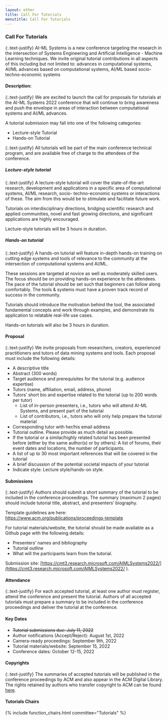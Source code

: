 ```yaml
---
layout: other
title: Call For Tutorials
menutitle: Call For Tutorials
---
```


### Call For Tutorials
{:.text-justify}
AI-ML Systems is a new conference targeting the research in the intersection of Systems Engineering and Artificial Intelligence - Machine Learning techniques. We invite original tutorial contributions in all aspects of this including but not limited to: advances in computational systems, AI/ML advances based on computational systems, AI/ML based socio-techno-economic systems

#### Description:

{:.text-justify}
We are excited to launch the call for proposals for tutorials at the AI-ML Systems 2022 conference that will continue to bring awareness and push the envelope in areas of interaction between computational systems and AI/ML advances.

A tutorial submission may fall into one of the following categories:

* Lecture-style Tutorial
* Hands-on Tutorial

{:.text-justify}
All tutorials will be part of the main conference technical program, and are available free of charge to the attendees of the conference.

##### Lecture-style tutorial

{:.text-justify}
A lecture-style tutorial will cover the state-of-the-art research, development and applications in a specific area of computational systems, AI/ML research, socio- techno-economic systems or interactions of these. The aim from this would be to stimulate and facilitate future work.

Tutorials on interdisciplinary directions, bridging scientific research and applied communities, novel and fast growing directions, and significant applications are highly encouraged.

Lecture-style tutorials will be 3 hours in duration.

##### Hands-on tutorial

{:.text-justify}
A hands-on tutorial will feature in-depth hands-on training on cutting edge systems and tools of relevance to the community at the intersection of computational systems and AI/ML.

These sessions are targeted at novice as well as moderately skilled users. The focus should be on providing hands-on experience to the attendees. The pace of the tutorial should be set such that beginners can follow along comfortably. The tools &amp; systems must have a proven track record of success in the community.

Tutorials should introduce the motivation behind the tool, the associated fundamental concepts and work through examples, and demonstrate its application to relatable real-life use cases.

Hands-on tutorials will also be 3 hours in duration.

#### Proposal

{:.text-justify}
We invite proposals from researchers, creators, experienced practitioners and tutors of data mining systems and tools. Each proposal must include the following details:

* A descriptive title
* Abstract (300 words)
* Target audience and prerequisites for the tutorial (e.g. audience expertise)
* Tutors (name, affiliation, email, address, phone)
* Tutors’ short bio and expertise related to the tutorial (up to 200 words per
tutor)
	* List of in-person presenters, i.e., tutors who will attend AI-ML Systems, and present part of the tutorial
	* List of contributors, i.e., tutors who will only help prepare the tutorial material
* Corresponding tutor with her/his email address
* Tutorial outline. Please provide as much detail as possible.
* If the tutorial or a similar/highly related tutorial has been presented before (either by the same author(s) or by others): A list of forums, their event dates and locations, the number of participants.
* A list of up to 30 most important references that will be covered in the tutorial
* A brief discussion of the potential societal impacts of your tutorial
* Indicate style: Lecture style/hands-on style.


#### Submissions

{:.text-justify}
Authors should submit a short summary of the tutorial to be included in the conference proceedings. The summary (maximum 2 pages) should include tutorial title, abstract, and presenters’ biography.

Template guidelines are here: https://www.acm.org/publications/proceedings-template

For tutorial materials/website, the tutorial should be made available as a Github page with the following details:
* Presenters’ names and bibliography
* Tutorial outline
* What will the participants learn from the tutorial.


Submission site: [https://cmt3.research.microsoft.com/AIMLSystems2022/](https://cmt3.research.microsoft.com/AIMLSystems2022/ ).

#### Attendance

{:.text-justify}
For each accepted tutorial, at least one author must register, attend the conference and present the tutorial. Authors of all accepted tutorials must prepare a summary to be included in the conference proceedings and deliver the
tutorial at the conference.


#### Key Dates
* ~~Tutorial submissions due: July 11, 2022~~
* Author notifications (Accept/Reject): August 1st, 2022
* Camera-ready proceedings: September 9th, 2022
* Tutorial materials/website: September 15, 2022
* Conference dates: October 12-15, 2022

#### Copyrights

{:.text-justify}
The summaries of accepted tutorials will be published in the conference proceedings by ACM and also appear in the ACM Digital Library. The rights retained by authors who transfer copyright to ACM can be found [here](https://www.acm.org/publications/policies/copyright-policy).


#### Tutorials Chairs 
{% include function_chairs.html committee="Tutorials" %}
